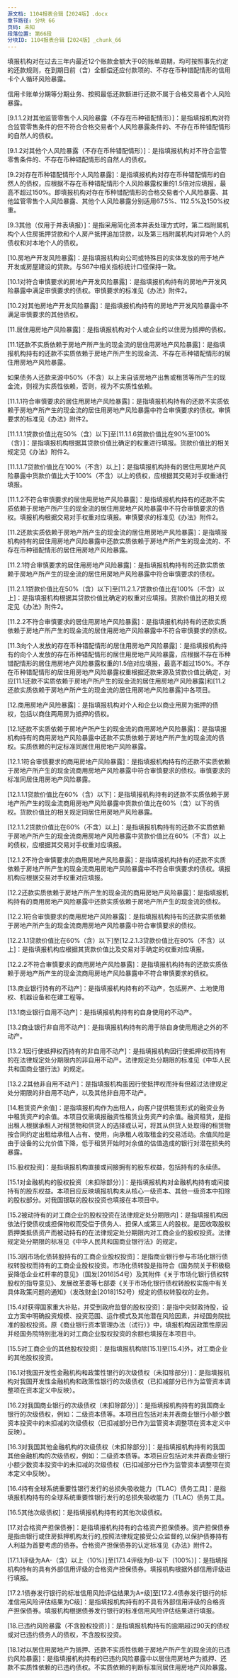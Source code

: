 ```yaml
---
源文档: 1104报表合辑【2024版】.docx
章节路径: 分块 66
页码: 未知
段落位置: 第66段
分块ID: 1104报表合辑【2024版】_chunk_66
---
```


填报机构对在过去三年内最近12个账款金额大于0的账单周期，均可按照事先约定的还款规则，在到期日前（含）全额偿还应付款项的、不存在币种错配情形的信用卡个人循环风险暴露。

信用卡账单分期等分期业务、按照最低还款额进行还款不属于合格交易者个人风险暴露。

[9.1.1.2对其他监管零售个人风险暴露（不存在币种错配情形）]：是指填报机构对符合监管零售条件的但不符合合格交易者个人风险暴露条件的、不存在币种错配情形的自然人的债权。

[9.1.2对其他个人风险暴露（不存在币种错配情形）]：是指填报机构对不符合监管零售条件的、不存在币种错配情形的自然人的债权。

[9.2对存在币种错配情形个人风险暴露]：是指填报机构对存在币种错配情形的自然人的债权，应根据不存在币种错配情形个人风险暴露权重的1.5倍对应填报，最高不超过150%。即填报机构对存在币种错配情形的合格交易者个人风险暴露、其他监管零售个人风险暴露、其他个人风险暴露分别适用67.5%、112.5%及150%权重。

[9.3其他（仅用于并表填报）]：是指采用简化资本并表处理方式时，第二档附属机构个人住房抵押贷款和个人房产抵押追加贷款，以及第三档附属机构对异地个人的债权和对本地个人的债权。

[10.房地产开发风险暴露]：是指填报机构向公司或特殊目的实体发放的用于地产开发或房屋建设的贷款。与S67中相关指标统计口径保持一致。

[10.1对符合审慎要求的房地产开发风险暴露]：是指填报机构持有的房地产开发风险暴露中满足审慎要求的债权。审慎要求的标准见《办法》附件2。

[10.2对其他房地产开发风险暴露]：是指填报机构持有的房地产开发风险暴露中不满足审慎要求的其他债权。

[11.居住用房地产风险暴露]：是指填报机构对个人或企业的以住房为抵押的债权。

[11.1还款不实质依赖于房地产所产生的现金流的居住用房地产风险暴露]：是指填报机构持有的还款不实质依赖于房地产所产生的现金流、不存在币种错配情形的居住用房地产风险暴露。

如果债务人还款来源中50%（不含）以上来自该房地产出售或租赁等所产生的现金流，则视为实质性依赖，否则，视为不实质性依赖。

[11.1.1符合审慎要求的居住用房地产风险暴露]：是指填报机构持有的还款不实质依赖于房地产所产生的现金流的居住用房地产风险暴露中符合审慎要求的债权。审慎要求的标准见《办法》附件2。

[11.1.1.1贷款价值比在50%（含）以下]至[11.1.1.6贷款价值比在90%至100%（含）]：是指填报机构根据其贷款价值比确定的权重进行填报。货款价值比的相关规定见《办法》附件2。

[11.1.1.7贷款价值比在100%（不含）以上]：是指填报机构持有的居住用房地产风险暴露中货款价值比大于100%（不含）以上的债权，应根据其交易对手权重进行填报。

[11.1.2不符合审慎要求的居住用房地产风险暴露]：是指填报机构持有的还款不实质依赖于房地产所产生的现金流的居住用房地产风险暴露中不符合审慎要求的债权。填报机构根据交易对手权重对应填报。审慎要求的标准见《办法》附件2。

[11.2还款实质依赖于房地产所产生的现金流的居住用房地产风险暴露]：是指填报机构持有的居住用房地产风险暴露中还款实质依赖于房地产所产生的现金流的、不存在币种错配情形的居住用房地产风险暴露。

[11.2.1符合审慎要求的居住用房地产风险暴露]：是指填报机构持有的还款实质依赖于房地产所产生的现金流的居住用房地产风险暴露中符合审慎要求的债权。

[11.2.1.1贷款价值比在50%（含）以下]至[11.2.1.7贷款价值比在100%（不含）以上]：是指填报机构根据其贷款价值比确定的权重对应填报。货款价值比的相关规定见《办法》附件2。

[11.2.2不符合审慎要求的居住用房地产风险暴露]：是指填报机构持有的还款实质依赖于房地产所产生的现金流的居住用房地产风险暴露中不符合审慎要求的债权。

[11.3向个人发放的存在币种错配情形的居住用房地产风险暴露]：是指填报机构持有的向个人发放的存在币种错配情形的居住用房地产风险暴露，应根据不存在币种错配情形的居住用房地产风险暴露权重的1.5倍对应填报，最高不超过150%。不存在币种错配情形的居住用房地产风险暴露权重根据还款来源及贷款价值比确定，对应[11.1还款不实质依赖于房地产所产生的现金流的居住用房地产风险暴露]和[11.2还款实质依赖于房地产所产生的现金流的居住用房地产风险暴露]中各项目。

[12.商用房地产风险暴露]：是指填报机构对个人和企业以商业用房为抵押的债权，包括以商住两用房为抵押的债权。

[12.1还款不实质依赖于房地产所产生的现金流的商用房地产风险暴露]：是指填报机构持有的商用房地产风险暴露中还款不实质依赖于房地产所产生的现金流的债权。实质依赖的判定标准同居住用房地产风险暴露。

[12.1.1符合审慎要求的商用房地产风险暴露]：是指填报机构持有的还款不实质依赖于房地产所产生的现金流商用房地产风险暴露中符合审慎要求的债权。审慎要求的标准同居住用房地产风险暴露。

[12.1.1.1贷款价值比在60%（含）以下]：是指填报机构持有的还款不实质依赖于房地产所产生的现金流商用房地产风险暴露中货款价值比在60%（含）以下的债权。货款价值比的相关规定同居住用房地产风险暴露。

[12.1.1.2贷款价值比在60%（不含）以上]：是指填报机构持有的还款不实质依赖于房地产所产生的现金流商用房地产风险暴露中货款价值比在60%（不含）以上的债权，应根据其交易对手权重对应填报。

[12.1.2不符合审慎要求的商用房地产风险暴露]：是指填报机构持有的还款不实质依赖于房地产所产生的现金流商用房地产风险暴露中不符合审慎要求的债权。填报机构应根据交易对手权重对应填报。

[12.2还款实质依赖于房地产所产生的现金流的商用房地产风险暴露]：是指填报机构持有的商用房地产风险暴露中还款实质依赖于房地产所产生的现金流的债权。

[12.2.1符合审慎要求的商用房地产风险暴露]：是指填报机构持有的还款实质依赖于房地产所产生的现金流商用房地产风险暴露中符合审慎要求的债权。

[12.2.1.1贷款价值比在60%（含）以下]至[12.2.1.3贷款价值比在80%（不含）以上]：是指填报机构应根据其货款价值比及交易对手确定的权重对应填报。

[12.2.2不符合审慎要求的商用房地产风险暴露]：是指填报机构持有的还款实质依赖于房地产所产生的现金流商用房地产风险暴露中不符合审慎要求的债权。

[13.商业银行持有的不动产]：是指填报机构持有的不动产，包括房产、土地使用权、机器设备和在建工程等。

[13.1商业银行自用不动产]：是指填报机构持有的自身使用的不动产。

[13.2商业银行非自用不动产]：是指填报机构持有的用于除自身使用用途之外的不动产。

[13.2.1因行使抵押权而持有的非自用不动产]：是指填报机构因行使抵押权而持有的在法律规定处分期限内的非自用不动产。法律规定处分期限的标准见《中华人民共和国商业银行法》的规定。

[13.2.2其他非自用不动产]：是指填报机构虽因行使抵押权而持有但超过法律规定处分期限的非自用不动产，以及其他非自用不动产。

[14.租赁资产余值]：是指填报机构作为出租人，向客户提供租赁形式的融资业务中租赁资产的余值。本项目仅需填报融资性租赁业务资产的余值。融资租赁，是指出租人根据承租人对租赁物和供货人的选择或认可，将其从供货人处取得的租赁物按合同约定出租给承租人占有、使用，向承租人收取租金的交易活动。余值风险是由于设备的公允价值下降，低于租赁开始时对余值的估值造成的银行对潜在损失的暴露。

[15.股权投资]：是指填报机构直接或间接拥有的股东权益，包括持有的永续债。

[15.1对金融机构的股权投资（未扣除部分）]：是指填报机构对金融机构持有或间接持有的股东权益。本项目应反映填报机构未从核心一级资本、其他一级资本中扣除的股权部分。对我国银联的股权投资也填报在本项目中。

[15.2被动持有的对工商企业的股权投资在法律规定处分期限内]：是指填报机构因依法行使债权或担保物权而受偿于债务人、担保人或第三人的股权。是因收取股权质押类抵债资产而被动持有的在法律规定处分期限内对工商企业的股权投资。法律规定处分期限的标准见《中华人民共和国商业银行法》的规定。

[15.3因市场化债转股持有的工商企业股权投资]：是指商业银行参与市场化银行债权转股权而持有的工商企业股权投资。市场化债转股是指符合《国务院关于积极稳妥降低企业杠杆率的意见》（国发[2016]54号）及其附件《关于市场化银行债权转股权的指导意见》、发展改革委等七部委《关于市场化银行债权转股权实施中有关具体政策问题的通知》（发改财金[2018]152号）规定的债权转股权的业务。

[15.4对获得国家重大补贴，并受到政府监督的股权投资]：是指中央财政持股，设立方案中明确投资规模、投资范围、运作模式及其他潜在风险因素，并经国务院批准的股权投资。原《商业银行资本管理办法（试行）》中，填报机构因政策性原因并经国务院特别批准的对工商企业股权投资的余额也填报在本项目中。

[15.5对工商企业的其他股权投资]：是指填报机构除[15.1]至[15.4]外，对工商企业的其他股权投资。

[16.1对我国开发性金融机构和政策性银行的次级债权（未扣除部分）]：是指填报机构对我国开发性金融机构和政策性银行的次级债权（已扣减部分已作为监管资本调整项在资本定义中反映）。

[16.2对我国商业银行的次级债权（未扣除部分）]：是指填报机构持有的我国商业银行的次级债权，例如：二级资本债等。本项目应包括对未并表商业银行小额少数资本投资中的未扣减的次级债权（已扣减部分已作为监管资本调整项在资本定义中反映）。

[16.3对我国其他金融机构的次级债权（未扣除部分）]：是指填报机构持有的我国其他金融机构的次级债权，例如：二级资本债等。本项目应包括对未并表商业银行小额少数资本投资中的未扣减的次级债权（已扣减部分已作为监管资本调整项在资本定义中反映）。

[16.4持有全球系统重要性银行发行的总损失吸收能力（TLAC）债务工具]：是指填报机构持有的全球系统重要性银行发行的总损失吸收能力（TLAC）债务工具。

[16.5其他次级债权]：是指填报机构持有的其他次级债权。

[17.对合格资产担保债券]：是指填报机构持有的合格资产担保债券。资产担保债券是指由银行或住房抵押机构发行的,按照法律规定接受公众监督的,以保护债券持有人利益为首要考虑的债券。合格资产担保债券的认定标准见《办法》附件2。

[17.1.1评级为AA-（含）以上（10%）]至[17.1.4评级为B-以下（100%）]：是指填报机构持有的具有外部信用评级的合格资产担保债券。填报机构根据外部信用评级进行填报。

[17.2.1债券发行银行的标准信用风险评估结果为A+级]至[17.2.4债券发行银行的标准信用风险评估结果为C级]：是指填报机构持有的不具有外部信用评级的合格资产担保债券。填报机构根据债券发行银行的标准信用风险评估结果进行填报。

[18.已违约风险暴露（不含股权投资）]：是指填报机构持有的逾期超过90天的债权或对已违约债务人的债权，不含股权投资。

[18.1对以居住用房地产为抵押、还款不实质性依赖于房地产所产生的现金流的已违约风险暴露]：是指填报机构持有的已违约风险暴露中以居住用房地产为抵押、还款不实质性依赖的已违约债权。不实质依赖的判断标准同居住用房地产风险暴露。